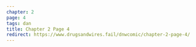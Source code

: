 ```yaml
---
chapter: 2
page: 4
tags: dan
title: Chapter 2 Page 4
redirect: https://www.drugsandwires.fail/dnwcomic/chapter-2-page-4/
---
```

